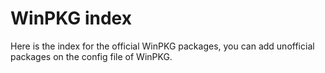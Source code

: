 # WinPKG index

Here is the index for the official WinPKG packages, you can add unofficial packages on the config file of WinPKG.
